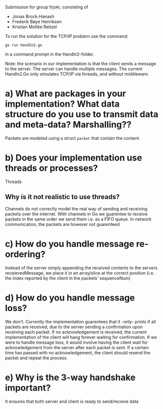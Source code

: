 Submission for group frjokr, consisting of

* Jonas Brock-Hanash
* Frederik Bøye Henriksen
* Kristian Moltke Reitzel 

To run the solution for the TCP/IP problem use the command:

`go run HandIn2.go`

in a command prompt in the HandIn2-folder.

Note: the scenario in our implementation is that the client sends a message to the server. The server can handle multiple messages.
The current HandIn2.Go only simulates TCP/IP via threads, and without middleware.

# a) What are packages in your implementation? What data structure do you use to transmit data and meta-data? Marshalling??
Packets are modeled using a struct `packet` that contain the content 

# b) Does your implementation use threads or processes? 
Threads
## Why is it not realistic to use threads?
Channels do not correctly model the real way of sending and receiving packets over the internet. With channels in Go we guarentee to receive packets in the same order we send them i.e. as a FIFO queue. In network communication, the packets are however not guarenteed
    
# c) How do you handle message re-ordering?
Instead of the server simply appending the received contents to the servers receievedMessage, we place it in an array/slice at the correct position (i.e. the index reported by the client in the packets' sequenceNum)

# d) How do you handle message loss?
We don't. Currently the implementation guarentees that it -only- prints if all packets are received, due to the server sending a confirmation upon receiving each packet. If no acknowledgement is received, the current implementation of the client will hang forever waiting for confirmation. 
If we were to handle message loss, it would involve having the client wait for acknowledgement from the server after each packet is sent. If a certain time has passed with no acknowledgement, the client should resend the packet and repeat the process.

# e) Why is the 3-way handshake important?
It ensures that both server and client is ready to send/receive data